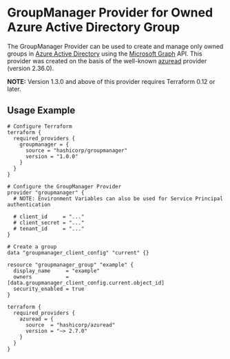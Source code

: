 # GroupManager Provider for Owned Azure Active Directory Group

The GroupManager Provider can be used to create and manage only owned groups in [Azure Active Directory](https://azure.microsoft.com/en-us/services/active-directory/) using the [Microsoft Graph](https://docs.microsoft.com/en-us/graph/overview) API. This provider was created on the basis of the well-known [azuread](https://registry.terraform.io/providers/hashicorp/azuread/latest) provider (version 2.36.0).

**NOTE:** Version 1.3.0 and above of this provider requires Terraform 0.12 or later.

## Usage Example

```hcl
# Configure Terraform
terraform {
  required_providers {
    groupmanager = {
      source = "hashicorp/groupmanager"
      version = "1.0.0"
    }
  }
}

# Configure the GroupManager Provider
provider "groupmanager" {
  # NOTE: Environment Variables can also be used for Service Principal authentication

  # client_id     = "..."
  # client_secret = "..."
  # tenant_id     = "..."
}

# Create a group
data "groupmanager_client_config" "current" {}

resource "groupmanager_group" "example" {
  display_name     = "example"
  owners           = [data.groupmanager_client_config.current.object_id]
  security_enabled = true
}

terraform {
  required_providers {
    azuread = {
      source  = "hashicorp/azuread"
      version = "~> 2.7.0"
    }
  }
}
```
